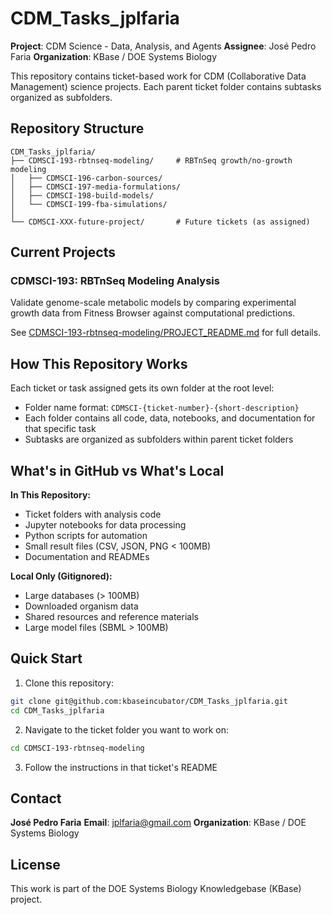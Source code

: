 # CDM_Tasks_jplfaria

**Project**: CDM Science - Data, Analysis, and Agents
**Assignee**: José Pedro Faria
**Organization**: KBase / DOE Systems Biology

This repository contains ticket-based work for CDM (Collaborative Data Management) science projects. Each parent ticket folder contains subtasks organized as subfolders.

## Repository Structure

```
CDM_Tasks_jplfaria/
├── CDMSCI-193-rbtnseq-modeling/     # RBTnSeq growth/no-growth modeling
│   ├── CDMSCI-196-carbon-sources/
│   ├── CDMSCI-197-media-formulations/
│   ├── CDMSCI-198-build-models/
│   └── CDMSCI-199-fba-simulations/
│
└── CDMSCI-XXX-future-project/       # Future tickets (as assigned)
```

## Current Projects

### CDMSCI-193: RBTnSeq Modeling Analysis

Validate genome-scale metabolic models by comparing experimental growth data from Fitness Browser against computational predictions.

See [CDMSCI-193-rbtnseq-modeling/PROJECT_README.md](CDMSCI-193-rbtnseq-modeling/PROJECT_README.md) for full details.

## How This Repository Works

Each ticket or task assigned gets its own folder at the root level:
- Folder name format: `CDMSCI-{ticket-number}-{short-description}`
- Each folder contains all code, data, notebooks, and documentation for that specific task
- Subtasks are organized as subfolders within parent ticket folders

## What's in GitHub vs What's Local

**In This Repository:**
- Ticket folders with analysis code
- Jupyter notebooks for data processing
- Python scripts for automation
- Small result files (CSV, JSON, PNG < 100MB)
- Documentation and READMEs

**Local Only (Gitignored):**
- Large databases (> 100MB)
- Downloaded organism data
- Shared resources and reference materials
- Large model files (SBML > 100MB)

## Quick Start

1. Clone this repository:
```bash
git clone git@github.com:kbaseincubator/CDM_Tasks_jplfaria.git
cd CDM_Tasks_jplfaria
```

2. Navigate to the ticket folder you want to work on:
```bash
cd CDMSCI-193-rbtnseq-modeling
```

3. Follow the instructions in that ticket's README

## Contact

**José Pedro Faria**
**Email**: jplfaria@gmail.com
**Organization**: KBase / DOE Systems Biology

## License

This work is part of the DOE Systems Biology Knowledgebase (KBase) project.
